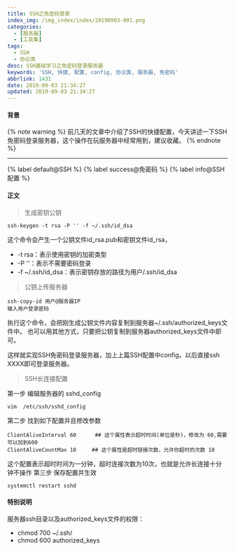 ```yaml
---
title: SSH之免密码登录
index_img: /img_index/index/20190903-001.png
categories:
  - [服务器]
  - [工具集]
tags:
  - SSH
  - 协议类
desc: SSH基础学习之免密码登录服务器
keywords: 'SSH, 快捷, 配置, config, 协议类, 服务器, 免密码'
abbrlink: 1431
date: 2019-09-03 21:34:27
updated: 2019-09-03 21:34:27
---
```


#### 背景

{% note warning %}
前几天的文章中介绍了SSH的快捷配置，今天讲述一下SSH免密码登录服务器，这个操作在玩服务器中经常用到，建议收藏。
{% endnote %}




<!--more-->
<hr />

{% label default@SSH %} {% label success@免密码 %} {% label info@SSH配置 %}

#### 正文

> 生成密钥公钥

```
ssh-keygen -t rsa -P '' -f ~/.ssh/id_dsa
```
这个命令会产生一个公钥文件id_rsa.pub和密钥文件id_rsa，
* -t rsa：表示使用密钥的加密类型
* -P ''：表示不需要密码登录
* -f ~/.ssh/id_dsa：表示密钥存放的路径为用户/.ssh/id_dsa

> 公钥上传服务器

```
ssh-copy-id 用户@服务器IP
输入用户登录密码
```
执行这个命令，会把刚生成公钥文件内容复制到服务器~/.ssh/authorized_keys文件中。
也可以用其他方式，只要把公钥复制到服务器authorized_keys文件中即可。

这样就实现SSH免密码登录服务器，加上上篇SSH配置中config，以后直接ssh XXXX即可登录服务器。

> SSH长连接配置

第一步 编辑服务器的 sshd_config
```
vim  /etc/ssh/sshd_config
```
第二步 找到如下配置并且修改参数
```
ClientAliveInterval 60      ## 这个属性表示超时时间(单位是秒)，修改为 60,需要可以加到600
ClientAliveCountMax 10     ## 这个属性是超时链接次数，允许你超时的次数 10
```
这个配置表示超时时间为一分钟，超时连接次数为10次，也就是允许长连接十分钟不操作
第三步 保存配置并生效
```
systemctl restart sshd
```


#### 特别说明

服务器ssh目录以及authorized_keys文件的权限：

- chmod 700 ~/.ssh/
- chmod 600 authorized_keys
